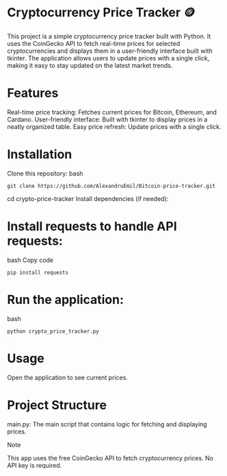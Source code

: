 # Cryptocurrency Price Tracker 🪙
This project is a simple cryptocurrency price tracker built with Python. It uses the CoinGecko API to fetch real-time prices for selected cryptocurrencies and displays them in a user-friendly interface built with tkinter. The application allows users to update prices with a single click, making it easy to stay updated on the latest market trends.

# Features
Real-time price tracking: Fetches current prices for Bitcoin, Ethereum, and Cardano.
User-friendly interface: Built with tkinter to display prices in a neatly organized table.
Easy price refresh: Update prices with a single click.

# Installation

Clone this repository:
bash
````
git clone https://github.com/AlexandruEmil/Bitcoin-price-tracker.git
````
cd crypto-price-tracker
Install dependencies (if needed):

# Install requests to handle API requests:
bash
Copy code
````
pip install requests
````
# Run the application:
bash
````
python crypto_price_tracker.py
````
# Usage
Open the application to see current prices.

# Project Structure
main.py: The main script that contains logic for fetching and displaying prices.

> [!NOTE]
This app uses the free CoinGecko API to fetch cryptocurrency prices. No API key is required.

